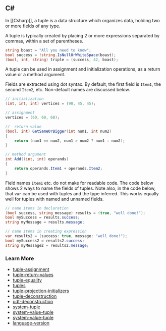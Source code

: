 ## C# 

In [[Csharp]], a tuple is a data structure which organizes data, holding two or more fields of any type.

A tuple is typically created by placing 2 or more expressions separated by commas, within a set of parentheses.

```csharp
string boast = "All you need to know";
bool success = !string.IsNullOrWhiteSpace(boast);
(bool, int, string) triple = (success, 42, boast);
```

A tuple can be used in assignment and initialization operations, as a return value or a method argument.

Fields are extracted using dot syntax. By default, the first field is `Item1`, the second `Item2`, etc. Non-default names are discussed below.

```csharp
// initialization
(int, int, int) vertices = (90, 45, 45);

// assignment
vertices = (60, 60, 60);

//  return value
(bool, int) GetSameOrBigger(int num1, int num2)
{
    return (num1 == num2, num1 > num2 ? num1 : num2);
}

// method argument
int Add((int, int) operands)
{
    return operands.Item1 + operands.Item2;
}
```

Field names `Item1` etc. do not make for readable code. The code below shows 2 ways to name the fields of tuples. Note also, in the code below, that `var` can be used with tuples and the type inferred. This works equally well for tuples with named and unnamed fields.

```csharp
// name items in declaration
(bool success, string message) results = (true, "well done!");
bool mySuccess = results.success;
string myMessage = results.message;

// name items in creating expression
var results2 = (success: true, message: "well done!");
bool mySuccess2 = results2.success;
string myMessage2 = results2.message;
```

### Learn More

- [tuple-assignment](https://docs.microsoft.com/en-us/dotnet/csharp/tuples#assignment-and-tuples)
- [tuple-return-values](https://docs.microsoft.com/en-us/dotnet/csharp/tuples#tuples-as-method-return-values)
- [tuple-equality](https://docs.microsoft.com/en-us/dotnet/csharp/tuples#equality-and-tuples)
- [tuples](https://docs.microsoft.com/en-us/dotnet/csharp/tuples)
- [tuple-projection-initializers](https://docs.microsoft.com/en-us/dotnet/csharp/tuples#tuple-projection-initializers)
- [tuple-deconstruction](https://docs.microsoft.com/en-us/dotnet/csharp/tuples#deconstruction)
- [udt-deconstruction](https://docs.microsoft.com/en-us/dotnet/csharp/tuples#deconstructing-user-defined-types)
- [system-tuple](https://docs.microsoft.com/en-us/dotnet/api/system.tuple?view=netcore-3.1)
- [system-value-tuple](https://docs.microsoft.com/en-us/dotnet/api/system.valuetuple-8?view=netcore-3.1)
- [system-value-tuple](https://docs.microsoft.com/en-us/dotnet/api/system.valuetuple-8?view=netcore-3.1)
- [language-version](https://docs.microsoft.com/en-us/dotnet/csharp/language-reference/configure-language-version)